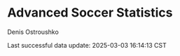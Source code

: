 # Advanced Soccer Statistics
Denis Ostroushko

<!-- gfm -->

Last successful data update: 2025-03-03 16:14:13 CST
